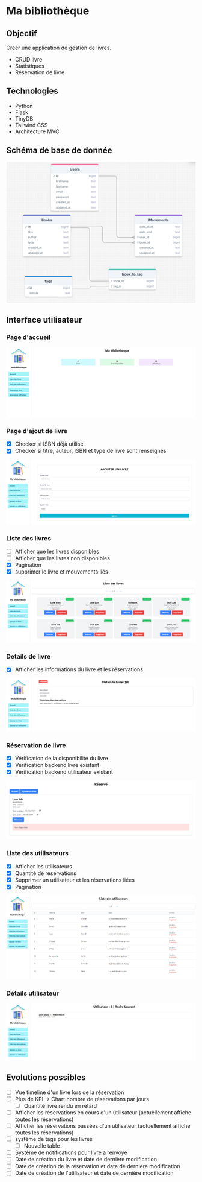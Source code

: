 # Ma bibliothèque

## Objectif
Créer une application de gestion de livres.
- CRUD livre
- Statistiques
- Réservation de livre

## Technologies
- Python
- Flask
- TinyDB
- Tailwind CSS
- Architecture MVC


## Schéma de base de donnée
![](asset/schema.png)

## Interface utilisateur

### Page d'accueil
![](asset/home.png)

### Page d'ajout de livre
- [x] Checker si ISBN déjà utilisé
- [x] Checker si titre, auteur, ISBN et type de livre sont renseignés

![](asset/ajouter.png)

### Liste des livres
- [ ] Afficher que les livres disponibles
- [ ] Afficher que les livres non disponibles
- [x] Pagination
- [x] supprimer le livre et mouvements liés

![](asset/list.png)

### Details de livre
- [X] Afficher les informations du livre et les réservations

![](asset/detail_book.png)

### Réservation de livre
- [X] Vérification de la disponibilité du livre
- [x] Vérification backend livre existant
- [x] Vérification backend utilisateur existant

![](asset/reserve.png)

### Liste des utilisateurs
- [x] Afficher les utilisateurs
- [x] Quantité de réservations
- [x] Supprimer un utilisateur et les réservations liées
- [x] Pagination

![](asset/list_users.png)

### Détails utilisateur
![](asset/detail_user.png)

## Evolutions possibles
- [ ] Vue timeline d'un livre lors de la réservation
- [ ] Plus de KPI -> Chart nombre de réservations par jours
  - [ ] Quantité livre rendu en retard
- [ ] Afficher les réservations en cours d'un utilisateur (actuellement affiche toutes les réservations)
- [ ] Afficher les réservations passées d'un utilisateur (actuellement affiche toutes les réservations)
- [ ] système de tags pour les livres
  - [ ] Nouvelle table
- [ ] Système de notifications pour livre a renvoyé
- [ ] Date de création du livre et date de dernière modification
- [ ] Date de création de la réservation et date de dernière modification
- [ ] Date de création de l'utilisateur et date de dernière modification